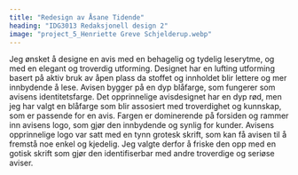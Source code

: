 ```yaml
---
title: "Redesign av Åsane Tidende"
heading: "IDG3013 Redaksjonell design 2"
image: "project_5_Henriette Greve Schjelderup.webp"
---
```


Jeg ønsket å designe en avis med en behagelig og tydelig leserytme, og med en elegant og troverdig utforming. Designet har  en lufting utforming basert på aktiv bruk av åpen plass da stoffet og innholdet blir lettere og mer innbydende å lese.
Avisen bygger på en dyp blåfarge, som fungerer som avisens identitetsfarge. Det opprinnelige avisdesignet har en dyp rød, men jeg har valgt en blåfarge som blir assosiert med 
troverdighet og kunnskap, som er passende for en avis. Fargen  er dominerende på forsiden og rammer inn avisens logo, som gjør den innbydende og synlig for kunder.
Avisens opprinnelige logo var satt med en tynn grotesk skrift,  som kan få avisen til å fremstå noe enkel og kjedelig. Jeg valgte derfor å friske den opp med en gotisk skrift som gjør den identifiserbar med andre troverdige og seriøse aviser.
